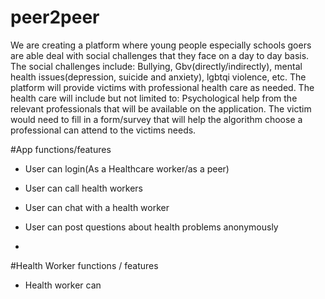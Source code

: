 # peer2peer
We are creating a platform where young people especially schools goers are able deal with social challenges that they face on a day to day basis. The social challenges include: Bullying, Gbv(directly/indirectly), mental health issues(depression, suicide and anxiety), lgbtqi violence, etc.   The platform will provide victims with professional health care as needed. The health care will include but not limited to: Psychological help from the relevant professionals that will be available on the application.  The victim would need to fill in a form/survey that will help the algorithm choose a professional can attend to the victims needs.


#App functions/features
* User can login(As a Healthcare worker/as a peer)
* User can call health workers
* User can chat with a health worker
* User can post questions about health problems anonymously 

* 


#Health Worker functions / features 
* Health worker can 
